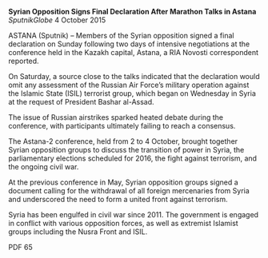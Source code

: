 **Syrian Opposition Signs Final Declaration After Marathon Talks in Astana** _SputnikGlobe_ 4 October 2015

ASTANA (Sputnik) – Members of the Syrian opposition signed a final declaration on Sunday following two days of intensive negotiations at the conference held in the Kazakh capital, Astana, a RIA Novosti correspondent reported.

On Saturday, a source close to the talks indicated that the declaration would omit any assessment of the Russian Air Force’s military operation against the Islamic State (ISIL) terrorist group, which began on Wednesday in Syria at the request of President Bashar al-Assad.

The issue of Russian airstrikes sparked heated debate during the conference, with participants ultimately failing to reach a consensus.

The Astana-2 conference, held from 2 to 4 October, brought together Syrian opposition groups to discuss the transition of power in Syria, the parliamentary elections scheduled for 2016, the fight against terrorism, and the ongoing civil war.

At the previous conference in May, Syrian opposition groups signed a document calling for the withdrawal of all foreign mercenaries from Syria and underscored the need to form a united front against terrorism.

Syria has been engulfed in civil war since 2011. The government is engaged in conflict with various opposition forces, as well as extremist Islamist groups including the Nusra Front and ISIL.

PDF 65